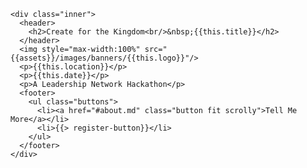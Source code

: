 <section id="banner">

  <!--
    ".inner" is set up as an inline-block so it automatically expands
    in both directions to fit whatever's inside it. This means it won't
    automatically wrap lines, so be sure to use line breaks where
    appropriate (<br />).
  -->
    <div class="inner">
      <header>
        <h2>Create for the Kingdom<br/>&nbsp;{{this.title}}</h2>
      </header>
      <img style="max-width:100%" src="{{assets}}/images/banners/{{this.logo}}"/>
      <p>{{this.location}}</p>
      <p>{{this.date}}</p>
      <p>A Leadership Network Hackathon</p>
      <footer>
        <ul class="buttons">
          <li><a href="#about.md" class="button fit scrolly">Tell Me More</a></li>
          <li>{{> register-button}}</li>
        </ul>
      </footer>
    </div>

</section>
